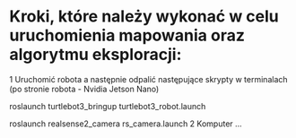 # Kroki, które należy wykonać w celu uruchomienia mapowania oraz algorytmu eksploracji:

1 Uruchomić robota a następnie odpalić następujące skrypty w terminalach (po stronie robota - Nvidia Jetson Nano)

roslaunch turtlebot3_bringup turtlebot3_robot.launch

roslaunch realsense2_camera rs_camera.launch
2 Komputer ...
